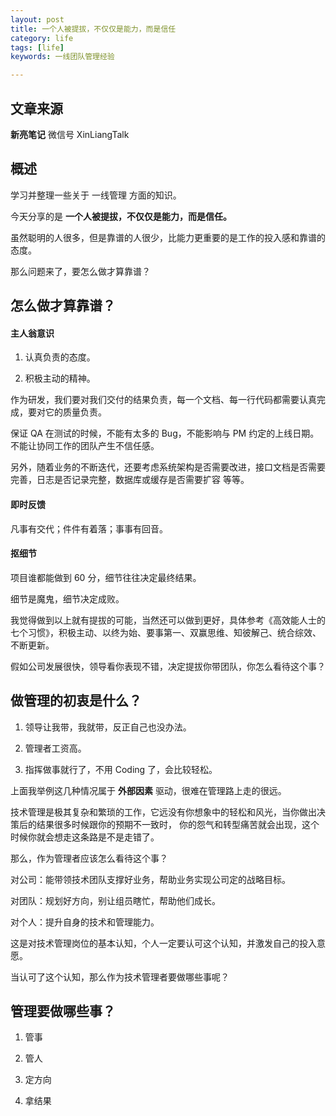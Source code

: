 ```yaml
---
layout: post
title: 一个人被提拔，不仅仅是能力，而是信任
category: life
tags: [life]
keywords: 一线团队管理经验

---
```


 

## 文章来源

  **新亮笔记**  微信号 XinLiangTalk



 

## 概述

学习并整理一些关于 一线管理 方面的知识。

今天分享的是 **一个人被提拔，不仅仅是能力，而是信任。**

虽然聪明的人很多，但是靠谱的人很少，比能力更重要的是工作的投入感和靠谱的态度。

那么问题来了，要怎么做才算靠谱？

## 怎么做才算靠谱？

#### 主人翁意识

1.  认真负责的态度。

2.  积极主动的精神。

作为研发，我们要对我们交付的结果负责，每一个文档、每一行代码都需要认真完成，要对它的质量负责。

保证 QA 在测试的时候，不能有太多的 Bug，不能影响与 PM 约定的上线日期。不能让协同工作的团队产生不信任感。

另外，随着业务的不断迭代，还要考虑系统架构是否需要改进，接口文档是否需要完善，日志是否记录完整，数据库或缓存是否需要扩容 等等。

#### 即时反馈

凡事有交代；件件有着落；事事有回音。

#### 抠细节

项目谁都能做到 60 分，细节往往决定最终结果。

细节是魔鬼，细节决定成败。

我觉得做到以上就有提拔的可能，当然还可以做到更好，具体参考《高效能人士的七个习惯》，积极主动、以终为始、要事第一、双赢思维、知彼解己、统合综效、不断更新。

假如公司发展很快，领导看你表现不错，决定提拔你带团队，你怎么看待这个事？

## 做管理的初衷是什么？

1.  领导让我带，我就带，反正自己也没办法。

2.  管理者工资高。

3.  指挥做事就行了，不用 Coding 了，会比较轻松。

上面我举例这几种情况属于 **外部因素** 驱动，很难在管理路上走的很远。

技术管理是极其复杂和繁琐的工作，它远没有你想象中的轻松和风光，当你做出决策后的结果很多时候跟你的预期不一致时，
你的怨气和转型痛苦就会出现，这个时候你就会想走这条路是不是走错了。

那么，作为管理者应该怎么看待这个事？

对公司：能带领技术团队支撑好业务，帮助业务实现公司定的战略目标。

对团队：规划好方向，别让组员瞎忙，帮助他们成长。

对个人：提升自身的技术和管理能力。

这是对技术管理岗位的基本认知，个人一定要认可这个认知，并激发自己的投入意愿。

当认可了这个认知，那么作为技术管理者要做哪些事呢？

## 管理要做哪些事？

1.  管事

2.  管人

3.  定方向

4.  拿结果


